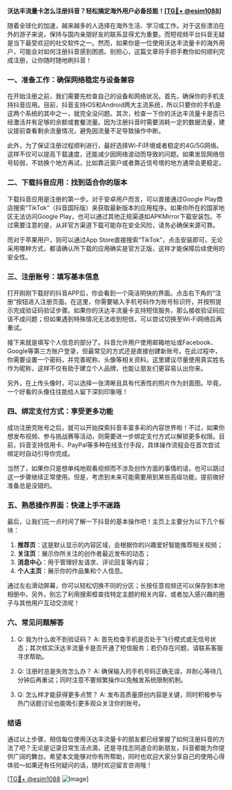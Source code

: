 **沃达丰流量卡怎么注册抖音？轻松搞定海外用户必备技能！[[TG💪+ @esim1088](https://t.me/s/esim1088)]**

随着全球化的加速，越来越多的人选择在海外生活、学习或工作。对于这些漂泊在外的游子来说，保持与国内亲朋好友的联系显得尤为重要。而短视频平台抖音无疑是当下最受欢迎的社交软件之一。然而，如果你是一位使用沃达丰流量卡的海外用户，可能会对如何注册抖音感到困惑。别担心，这篇文章将手把手教你如何顺利完成注册，让你随时随地刷抖音！

### 一、准备工作：确保网络稳定与设备兼容

在开始注册之前，我们需要先检查自己的设备和网络状况。首先，确保你的手机支持抖音应用。目前，抖音支持iOS和Android两大主流系统，所以只要你的手机是这两个系统的其中之一，就完全没问题。其次，检查一下你的沃达丰流量卡是否已经激活并有足够的余额或套餐流量。因为注册抖音时需要消耗一定的数据流量，建议提前查看剩余流量情况，避免因流量不足导致操作中断。

此外，为了保证注册过程顺利进行，最好选择Wi-Fi环境或者稳定的4G/5G网络。这样不仅可以提高下载速度，还能减少因网络波动而导致的问题。如果发现网络信号较弱，不妨换个地方再试，比如靠近窗户或者靠近信号塔的地方通常会更稳定。

### 二、下载抖音应用：找到适合你的版本

下载抖音应用是注册的第一步。对于安卓用户而言，可以直接通过Google Play商店搜索“TikTok”（抖音国际版）来获取最新版本的应用程序。如果你所在的国家地区无法访问Google Play，也可以通过其他正规渠道如APKMirror下载安装包。不过需要注意的是，从非官方渠道下载可能存在安全风险，请务必确保来源可靠。

而对于苹果用户，则可以通过App Store直接搜索“TikTok”，点击安装即可。无论采用哪种方式，都请确认所下载的应用确实是官方正版，这样才能保障后续使用的安全性。

### 三、注册账号：填写基本信息

打开刚刚下载好的抖音APP后，你会看到一个简洁明快的界面。点击右下角的“注册”按钮进入注册页面。在这里，你需要输入手机号码作为账号标识符，并按照提示完成验证码验证步骤。如果你的沃达丰流量卡支持短信服务，那么接收验证码应该不成问题；但如果遇到特殊情况无法收到短信，可以尝试切换至Wi-Fi网络后再重试。

接下来就是填写个人信息的部分了。抖音允许用户使用邮箱地址或Facebook、Google等第三方账户登录，但最常见的方式还是直接创建新账号。在此过程中，你需要设置一个密码，并完善昵称、头像等相关资料。这里建议尽量使用真实姓名作为昵称，这样不仅有助于建立个人品牌，也能让朋友们更容易认出你来。

另外，在上传头像时，可以选择一张清晰且具有代表性的照片作为封面图。毕竟，一个好看的头像往往能给人留下深刻印象哦！

### 四、绑定支付方式：享受更多功能

成功注册完账号之后，就可以开始探索抖音丰富多彩的内容世界啦！不过，如果你想发布视频、参与挑战赛等活动，则需要进一步绑定支付方式以解锁更多权限。目前，抖音支持信用卡、PayPal等多种在线支付手段，具体操作流程会在首次尝试绑定时自动引导你完成。

当然了，如果你只是想单纯地观看视频而不涉及创作方面的事情的话，也可以跳过这一步骤继续正常使用。但是，考虑到未来可能需要用到某些高级功能，提前做好准备总是没错的。

### 五、熟悉操作界面：快速上手不迷路

最后，让我们花一点时间了解一下抖音的基本操作吧！主页上主要分为以下几个板块：

1. **推荐页**：这是默认显示的内容区域，会根据你的兴趣爱好智能推荐相关视频；
2. **关注页**：展示你所关注的创作者最近发布的动态；
3. **消息中心**：用于管理好友请求、评论回复等内容；
4. **个人主页**：展示你的作品集和个人信息。

通过左右滑动屏幕，你可以轻松切换不同的分区；长按任意视频还可以保存到本地相册中。另外，别忘了利用搜索框查找特定主题的相关内容，或者加入感兴趣的圈子与其他用户互动交流呢！

### 六、常见问题解答

1. Q: 我为什么收不到验证码？
   A: 首先检查手机是否处于飞行模式或无信号状态；其次核实沃达丰流量卡是否开通了短信服务；若仍存在问题，请联系客服寻求帮助。

2. Q: 注册时总是失败怎么办？
   A: 确保输入的手机号码正确无误，并耐心等待几分钟后再重试；同时注意不要频繁操作以免触发系统限制机制。

3. Q: 怎么样才能获得更多点赞？
   A: 发布高质量原创内容是关键，同时积极参与热门话题讨论也能吸引更多观众关注你的账号。

### 结语

通过以上步骤，相信每位使用沃达丰流量卡的朋友都已经掌握了如何注册抖音的方法了吧？无论是记录日常生活点滴，还是寻找志同道合的新朋友，抖音都能为你提供广阔的舞台。希望本文能够对你有所帮助，同时也欢迎大家分享自己的使用心得体验～如果还有任何疑问的话，随时欢迎留言咨询哦！

[[TG💪+ @esim1088](https://t.me/s/esim1088) ![Image](https://i.postimg.cc/4NQfJmqS/Snipaste-2025-05-13-00-14-12.png)]